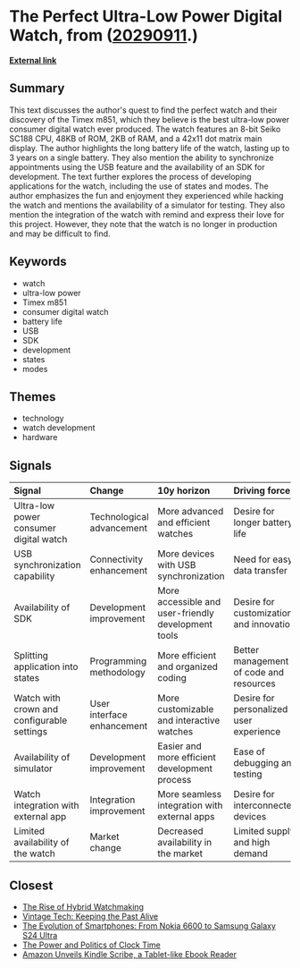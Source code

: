 # __The Perfect Ultra-Low Power Digital Watch__, from ([20290911](https://kghosh.substack.com/p/20290911).)

__[External link](https://lock.cmpxchg8b.com/timex.html)__



## Summary

This text discusses the author's quest to find the perfect watch and their discovery of the Timex m851, which they believe is the best ultra-low power consumer digital watch ever produced. The watch features an 8-bit Seiko SC188 CPU, 48KB of ROM, 2KB of RAM, and a 42x11 dot matrix main display. The author highlights the long battery life of the watch, lasting up to 3 years on a single battery. They also mention the ability to synchronize appointments using the USB feature and the availability of an SDK for development. The text further explores the process of developing applications for the watch, including the use of states and modes. The author emphasizes the fun and enjoyment they experienced while hacking the watch and mentions the availability of a simulator for testing. They also mention the integration of the watch with remind and express their love for this project. However, they note that the watch is no longer in production and may be difficult to find.

## Keywords

* watch
* ultra-low power
* Timex m851
* consumer digital watch
* battery life
* USB
* SDK
* development
* states
* modes

## Themes

* technology
* watch development
* hardware

## Signals

| Signal                                     | Change                     | 10y horizon                                         | Driving force                           |
|:-------------------------------------------|:---------------------------|:----------------------------------------------------|:----------------------------------------|
| Ultra-low power consumer digital watch     | Technological advancement  | More advanced and efficient watches                 | Desire for longer battery life          |
| USB synchronization capability             | Connectivity enhancement   | More devices with USB synchronization               | Need for easy data transfer             |
| Availability of SDK                        | Development improvement    | More accessible and user-friendly development tools | Desire for customization and innovation |
| Splitting application into states          | Programming methodology    | More efficient and organized coding                 | Better management of code and resources |
| Watch with crown and configurable settings | User interface enhancement | More customizable and interactive watches           | Desire for personalized user experience |
| Availability of simulator                  | Development improvement    | Easier and more efficient development process       | Ease of debugging and testing           |
| Watch integration with external app        | Integration improvement    | More seamless integration with external apps        | Desire for interconnected devices       |
| Limited availability of the watch          | Market change              | Decreased availability in the market                | Limited supply and high demand          |

## Closest

* [The Rise of Hybrid Watchmaking](3c8e50874cd8552a38f5adab70ccd2b7)
* [Vintage Tech: Keeping the Past Alive](2a98922fc3676ea6365782ce075cf589)
* [The Evolution of Smartphones: From Nokia 6600 to Samsung Galaxy S24 Ultra](a9cefb77a800316b81a7bc1318d8a4f9)
* [The Power and Politics of Clock Time](f6bc84297f9b9816db5bfdf37c0ef870)
* [Amazon Unveils Kindle Scribe, a Tablet-like Ebook Reader](69637dcd83c48ebde0610a61a27b1989)